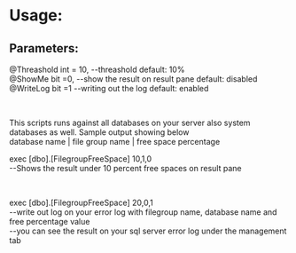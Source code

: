 <h1>Usage:</h1>

<h2>Parameters:</h2>

<p>
@Threashold int = 10, --threashold default: 10%<br/>
@ShowMe bit =0, --show the result on result pane default: disabled<br/>
@WriteLog bit =1 --writing out the log default: enabled<br/>
</p>
<br/>
<p>This scripts runs against all databases on your server also system databases as well. Sample output showing below<br/>
database name | file group name | free space percentage</p>
<p>
exec [dbo].[FilegroupFreeSpace] 10,1,0 <br/>
--Shows the result under 10 percent free spaces on result pane
</p>
<br/>
<p>
exec [dbo].[FilegroupFreeSpace] 20,0,1 <br/>
--write out log on your error log with filegroup name, database name and free percentage value<br/>
--you can see the result on your sql server error log under the management tab
</p>
